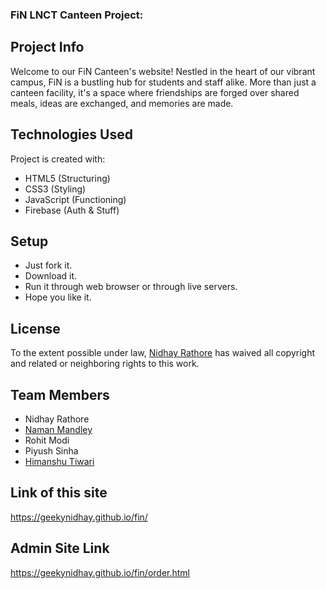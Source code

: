 ### FiN LNCT Canteen Project: 

## Project Info
Welcome to our FiN Canteen's website! Nestled in the heart of our vibrant campus, FiN is a bustling hub for students and staff alike. More than just a canteen facility, it's a space where friendships are forged over shared meals, ideas are exchanged, and memories are made. 



## Technologies Used
Project is created with:
* HTML5 (Structuring)
* CSS3 (Styling)
* JavaScript (Functioning)
* Firebase (Auth & Stuff)

## Setup
* Just fork it.
* Download it.
* Run it through web browser or through live servers.
* Hope you like it.


## License
To the extent possible under law, [Nidhay Rathore](https://github.com/geekynidhay) has waived all copyright and related or neighboring rights to this work.

## Team Members 
* Nidhay Rathore 
* [Naman Mandley](https://github.com/coolfool112)
* Rohit Modi 
* Piyush Sinha
* [Himanshu Tiwari](https://github.com/iiamhimanshu)

## Link of this site
<https://geekynidhay.github.io/fin/>

## Admin Site Link

<https://geekynidhay.github.io/fin/order.html>


